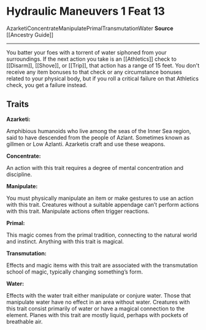 ﻿---
actions: '[one-action]'
cost: null
element: Water
feat: Hydraulic Maneuvers
frequency: null
heighten_level: null
id: '2310'
level: '13'
name: Hydraulic Maneuvers
prerequisite: null
rarity: Common
requirement: null
school: Transmutation
source: '[[DATABASE/source/Ancestry Guide|Ancestry Guide]]'
subcategory: null
trait:
- '[[DATABASE/trait/Azarketi|Azarketi]]'
- '[[DATABASE/trait/Concentrate|Concentrate]]'
- '[[DATABASE/trait/Manipulate|Manipulate]]'
- '[[DATABASE/trait/Primal|Primal]]'
- '[[DATABASE/trait/Transmutation|Transmutation]]'
- '[[DATABASE/trait/Water|Water]]'
trigger: null
type: Feat

---
# Hydraulic Maneuvers <span class="action-icon">1</span> <span class="item-type">Feat 13</span>

<span class="item-trait">Azarketi</span><span class="item-trait">Concentrate</span><span class="item-trait">Manipulate</span><span class="item-trait">Primal</span><span class="item-trait">Transmutation</span><span class="item-trait">Water</span>
**Source** [[Ancestry Guide]]

---
You batter your foes with a torrent of water siphoned from your surroundings. If the next action you take is an [[Athletics]] check to [[Disarm]], [[Shove]], or [[Trip]], that action has a range of 15 feet. You don't receive any item bonuses to that check or any circumstance bonuses related to your physical body, but if you roll a critical failure on that Athletics check, you get a failure instead.

## Traits

**Azarketi:**

Amphibious humanoids who live among the seas of the Inner Sea region, said to have descended from the people of Azlant. Sometimes known as gillmen or Low Azlanti.
Azarketis craft and use these weapons.

**Concentrate:**

An action with this trait requires a degree of mental concentration and discipline.

**Manipulate:**

You must physically manipulate an item or make gestures to use an action with this trait. Creatures without a suitable appendage can’t perform actions with this trait. Manipulate actions often trigger reactions.

**Primal:**

This magic comes from the primal tradition, connecting to the natural world and instinct. Anything with this trait is magical.

**Transmutation:**

Effects and magic items with this trait are associated with the transmutation school of magic, typically changing something’s form.

**Water:**

Effects with the water trait either manipulate or conjure water. Those that manipulate water have no effect in an area without water. Creatures with this trait consist primarily of water or have a magical connection to the element. Planes with this trait are mostly liquid, perhaps with pockets of breathable air.